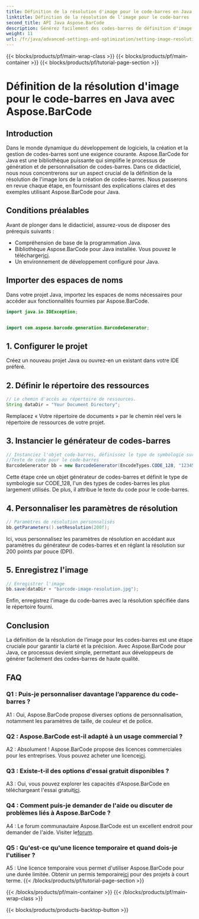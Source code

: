 ```yaml
---
title: Définition de la résolution d'image pour le code-barres en Java avec Aspose.BarCode
linktitle: Définition de la résolution de l'image pour le code-barres
second_title: API Java Aspose.BarCode
description: Générez facilement des codes-barres de définition d'image en Java avec Aspose.BarCode. Personnalisez les paramètres pour plus de clarté et de précision.
weight: 11
url: /fr/java/advanced-settings-and-optimization/setting-image-resolution-barcode/
---
```


{{< blocks/products/pf/main-wrap-class >}}
{{< blocks/products/pf/main-container >}}
{{< blocks/products/pf/tutorial-page-section >}}

# Définition de la résolution d'image pour le code-barres en Java avec Aspose.BarCode

## Introduction

Dans le monde dynamique du développement de logiciels, la création et la gestion de codes-barres sont une exigence courante. Aspose.BarCode for Java est une bibliothèque puissante qui simplifie le processus de génération et de personnalisation de codes-barres. Dans ce didacticiel, nous nous concentrerons sur un aspect crucial de la définition de la résolution de l'image lors de la création de codes-barres. Nous passerons en revue chaque étape, en fournissant des explications claires et des exemples utilisant Aspose.BarCode pour Java.

## Conditions préalables

Avant de plonger dans le didacticiel, assurez-vous de disposer des prérequis suivants :

- Compréhension de base de la programmation Java.
-  Bibliothèque Aspose.BarCode pour Java installée. Vous pouvez le télécharger[ici](https://releases.aspose.com/barcode/java/).
- Un environnement de développement configuré pour Java.

## Importer des espaces de noms

Dans votre projet Java, importez les espaces de noms nécessaires pour accéder aux fonctionnalités fournies par Aspose.BarCode.

```java
import java.io.IOException;


import com.aspose.barcode.generation.BarcodeGenerator;
```

## 1. Configurer le projet

Créez un nouveau projet Java ou ouvrez-en un existant dans votre IDE préféré.

## 2. Définir le répertoire des ressources

```java
// Le chemin d'accès au répertoire de ressources.
String dataDir = "Your Document Directory";
```

Remplacez « Votre répertoire de documents » par le chemin réel vers le répertoire de ressources de votre projet.

## 3. Instancier le générateur de codes-barres

```java
// Instanciez l'objet code-barres, définissez le type de symbologie sur code128 et définissez le
//Texte de code pour le code-barres
BarcodeGenerator bb = new BarcodeGenerator(EncodeTypes.CODE_128, "1234567");
```

Cette étape crée un objet générateur de codes-barres et définit le type de symbologie sur CODE_128, l'un des types de codes-barres les plus largement utilisés. De plus, il attribue le texte du code pour le code-barres.

## 4. Personnaliser les paramètres de résolution

```java
// Paramètres de résolution personnalisés
bb.getParameters().setResolution(200f);
```

Ici, vous personnalisez les paramètres de résolution en accédant aux paramètres du générateur de codes-barres et en réglant la résolution sur 200 points par pouce (DPI).

## 5. Enregistrez l'image

```java
// Enregistrer l'image
bb.save(dataDir + "barcode-image-resolution.jpg");
```

Enfin, enregistrez l'image du code-barres avec la résolution spécifiée dans le répertoire fourni.

## Conclusion

La définition de la résolution de l’image pour les codes-barres est une étape cruciale pour garantir la clarté et la précision. Avec Aspose.BarCode pour Java, ce processus devient simple, permettant aux développeurs de générer facilement des codes-barres de haute qualité.

## FAQ

### Q1 : Puis-je personnaliser davantage l’apparence du code-barres ?

A1 : Oui, Aspose.BarCode propose diverses options de personnalisation, notamment les paramètres de taille, de couleur et de police.

### Q2 : Aspose.BarCode est-il adapté à un usage commercial ?

 A2 : Absolument ! Aspose.BarCode propose des licences commerciales pour les entreprises. Vous pouvez acheter une licence[ici](https://purchase.aspose.com/buy).

### Q3 : Existe-t-il des options d'essai gratuit disponibles ?

 A3 : Oui, vous pouvez explorer les capacités d'Aspose.BarCode en téléchargeant l'essai gratuit[ici](https://releases.aspose.com/).

### Q4 : Comment puis-je demander de l'aide ou discuter de problèmes liés à Aspose.BarCode ?

 A4 : Le forum communautaire Aspose.BarCode est un excellent endroit pour demander de l'aide. Visiter le[forum](https://forum.aspose.com/c/barcode/13).

### Q5 : Qu'est-ce qu'une licence temporaire et quand dois-je l'utiliser ?

 A5 : Une licence temporaire vous permet d'utiliser Aspose.BarCode pour une durée limitée. Obtenir un permis temporaire[ici](https://purchase.aspose.com/temporary-license/) pour des projets à court terme.
{{< /blocks/products/pf/tutorial-page-section >}}

{{< /blocks/products/pf/main-container >}}
{{< /blocks/products/pf/main-wrap-class >}}

{{< blocks/products/products-backtop-button >}}
